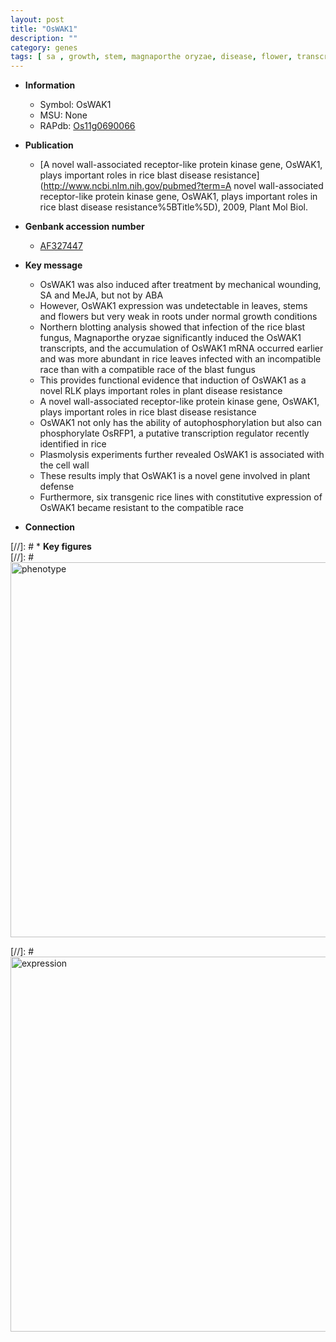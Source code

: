 ```yaml
---
layout: post
title: "OsWAK1"
description: ""
category: genes
tags: [ sa , growth, stem, magnaporthe oryzae, disease, flower, transcription regulator, root, blast, cell wall, defense, disease resistance, blast disease, resistant]
---
```


* **Information**  
    + Symbol: OsWAK1  
    + MSU: None  
    + RAPdb: [Os11g0690066](http://rapdb.dna.affrc.go.jp/viewer/gbrowse_details/irgsp1?name=Os11g0690066)  

* **Publication**  
    + [A novel wall-associated receptor-like protein kinase gene, OsWAK1, plays important roles in rice blast disease resistance](http://www.ncbi.nlm.nih.gov/pubmed?term=A novel wall-associated receptor-like protein kinase gene, OsWAK1, plays important roles in rice blast disease resistance%5BTitle%5D), 2009, Plant Mol Biol.

* **Genbank accession number**  
    + [AF327447](http://www.ncbi.nlm.nih.gov/nuccore/AF327447)

* **Key message**  
    + OsWAK1 was also induced after treatment by mechanical wounding, SA and MeJA, but not by ABA
    + However, OsWAK1 expression was undetectable in leaves, stems and flowers but very weak in roots under normal growth conditions
    + Northern blotting analysis showed that infection of the rice blast fungus, Magnaporthe oryzae significantly induced the OsWAK1 transcripts, and the accumulation of OsWAK1 mRNA occurred earlier and was more abundant in rice leaves infected with an incompatible race than with a compatible race of the blast fungus
    + This provides functional evidence that induction of OsWAK1 as a novel RLK plays important roles in plant disease resistance
    + A novel wall-associated receptor-like protein kinase gene, OsWAK1, plays important roles in rice blast disease resistance
    + OsWAK1 not only has the ability of autophosphorylation but also can phosphorylate OsRFP1, a putative transcription regulator recently identified in rice
    + Plasmolysis experiments further revealed OsWAK1 is associated with the cell wall
    + These results imply that OsWAK1 is a novel gene involved in plant defense
    + Furthermore, six transgenic rice lines with constitutive expression of OsWAK1 became resistant to the compatible race

* **Connection**  

[//]: # * **Key figures**  
[//]: # <img src="http://funRiceGenes.github.io/images/OsWAK1.pheno.png" alt="phenotype"  style="width: 600px;"/>

[//]: # <img src="http://funRiceGenes.github.io/images/OsWAK1.exp.png" alt="expression"  style="width: 600px;"/>



